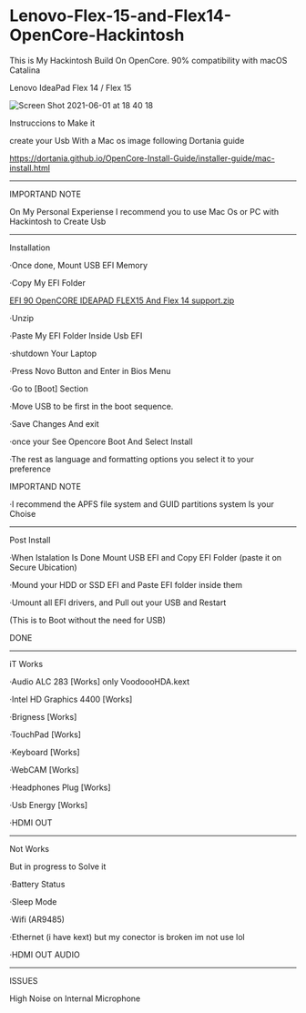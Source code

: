 # Lenovo-Flex-15-and-Flex14-OpenCore-Hackintosh

This is My Hackintosh Build On OpenCore. 90% compatibility with macOS Catalina 

Lenovo IdeaPad Flex 14 / Flex 15


![Screen Shot 2021-06-01 at 18 40 18](https://user-images.githubusercontent.com/85201616/120403214-60bc3080-c309-11eb-8005-edb6b91904e0.png)


Instruccions to Make it
  
create your Usb With a Mac os image following Dortania guide

https://dortania.github.io/OpenCore-Install-Guide/installer-guide/mac-install.html

------------------
IMPORTAND NOTE

On My Personal Experiense 
I recommend you to use Mac Os or PC with Hackintosh to Create Usb

---------------------------------------------------------

Installation 

·Once done, Mount USB EFI Memory

·Copy My EFI Folder

[EFI 90 OpenCORE IDEAPAD FLEX15 And Flex 14 support.zip](https://github.com/LuisUrdianivia1994/Lenovo-Flex--15-Flex14-Hackintosh/files/6581228/EFI.90.OpenCORE.IDEAPAD.FLEX15.And.Flex.14.support.zip)

·Unzip 

·Paste My EFI Folder Inside Usb EFI 

·shutdown Your Laptop 

·Press Novo Button and Enter in Bios Menu

·Go to [Boot] Section 

·Move USB to be first in the boot sequence.

·Save Changes And exit 

·once your See Opencore Boot And Select Install

·The rest as language and formatting options you select it to your preference


IMPORTAND NOTE


·I recommend the APFS file system and GUID partitions system Is your Choise

--------------------------------


Post Install

·When Istalation Is Done Mount USB EFI and Copy EFI Folder (paste it on Secure Ubication)

·Mound your HDD or SSD EFI and Paste EFI folder inside them 

·Umount all EFI drivers, and Pull out your USB and Restart

(This is to Boot without the need for USB)

  DONE
  
  
-------------------

iT Works

 ·Audio ALC 283 [Works] only VoodoooHDA.kext

 ·Intel HD Graphics  4400 [Works]

 ·Brigness [Works]

 ·TouchPad [Works]

 ·Keyboard [Works]

 ·WebCAM [Works]

 ·Headphones Plug [Works]

 ·Usb Energy [Works]
 
 ·HDMI OUT



--------------------------

Not Works 

But in progress to Solve it 


  ·Battery Status

  ·Sleep Mode

  ·Wifi (AR9485)
  
  ·Ethernet (i have kext) but my conector is broken im not use lol
  
  ·HDMI OUT AUDIO


-------------------

 ISSUES 

High Noise on Internal Microphone
